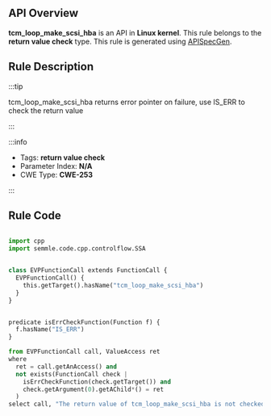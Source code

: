 ---
---


## API Overview
**tcm_loop_make_scsi_hba** is an API in **Linux kernel**. This rule belongs to the **return value check** type. This rule is generated using [APISpecGen](../../tools/APISpecGen).
## Rule Description

:::tip

tcm_loop_make_scsi_hba returns error pointer on failure, use IS_ERR to check the return value

:::

:::info

- Tags: **return value check**
- Parameter Index: **N/A**
- CWE Type: **CWE-253**

:::

## Rule Code
```python

import cpp
import semmle.code.cpp.controlflow.SSA


class EVPFunctionCall extends FunctionCall {
  EVPFunctionCall() {
    this.getTarget().hasName("tcm_loop_make_scsi_hba")
  }
}


predicate isErrCheckFunction(Function f) {
  f.hasName("IS_ERR") 
}

from EVPFunctionCall call, ValueAccess ret
where
  ret = call.getAnAccess() and
  not exists(FunctionCall check |
    isErrCheckFunction(check.getTarget()) and
    check.getArgument(0).getAChild*() = ret
  )
select call, "The return value of tcm_loop_make_scsi_hba is not checked with IS_ERR."
    
```